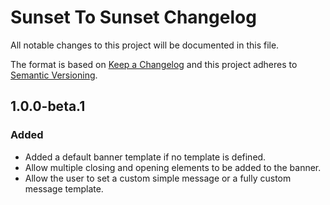 # Sunset To Sunset Changelog

All notable changes to this project will be documented in this file.

The format is based on [Keep a Changelog](http://keepachangelog.com/) and this project adheres to [Semantic Versioning](http://semver.org/).

## 1.0.0-beta.1
### Added
- Added a default banner template if no template is defined.
- Allow multiple closing and opening elements to be added to the banner.
- Allow the user to set a custom simple message or a fully custom message template.